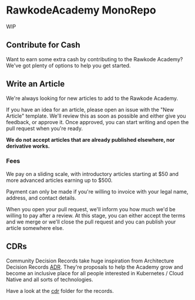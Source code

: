# RawkodeAcademy MonoRepo

WIP

## Contribute for Cash

Want to earn some extra cash by contributing to the Rawkode Academy? We've got plenty of options to help you get started.

## Write an Article

We're always looking for new articles to add to the Rawkode Academy.

If you have an idea for an article, please open an issue with the "New Article" template. We'll review this as soon as possible and either give you feedback, or approve it. Once approved, you can start writing and open the pull request when you're ready.

**We do not accept articles that are already published elsewhere, nor derivative works.**

### Fees

We pay on a sliding scale, with introductory articles starting at $50 and more advanced articles earning up to $500.

Payment can only be made if you're willing to invoice with your legal name, address, and contact details.

When you open your pull request, we'll inform you how much we'd be willing to pay after a review. At this stage, you can either accept the terms and we merge or we'll close the pull request and you can publish your article somewhere else.

## CDRs

Community Decision Records take huge inspiration from Architecture Decision Records [ADR](https://github.com/joelparkerhenderson/architecture-decision-record). They're proposals to help the Academy grow and become an inclusive place for all people interested in Kubernetes / Cloud Native and all sorts of technologies.

Have a look at the [cdr](cdr) folder for the records.
